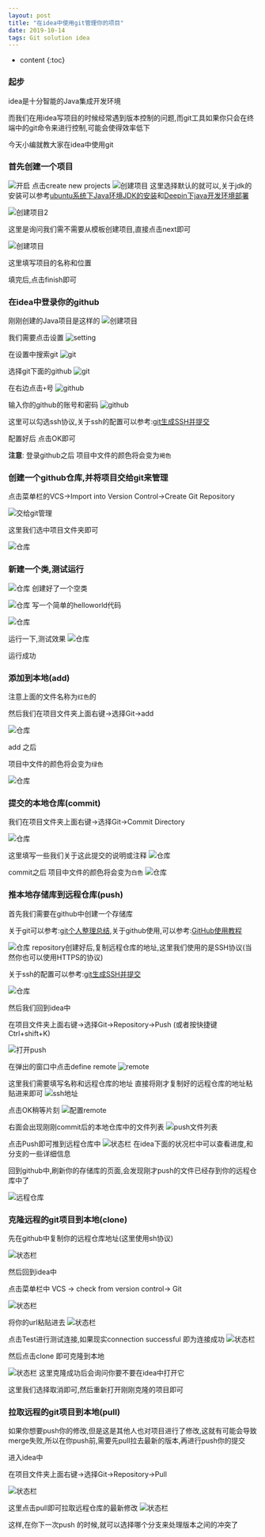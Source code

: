 ```yaml
---
layout: post
title: "在idea中使用git管理你的项目"
date: 2019-10-14 
tags: Git solution idea
---
```






* content
{:toc}






### 起步
idea是十分智能的Java集成开发环境

而我们在用idea写项目的时候经常遇到版本控制的问题,而git工具如果你只会在终端中的git命令来进行控制,可能会使得效率低下

今天小编就教大家在idea中使用git

### 首先创建一个项目

![开启](/images/posts/git/idea_git/1.png)
点击create new projects
![创建项目](/images/posts/git/idea_git/2.png)
这里选择默认的就可以,关于jdk的安装可以参考[ubuntu系统下Java环境JDK的安装](https://victorfengming.github.io/2019/09/04/ubuntu-install-jdk/)和[Deepin下java开发环境部署](https://victorfengming.github.io/2019/09/04/deepin-install-jdk/)

![创建项目2](/images/posts/git/idea_git/3.png)

这里是询问我们需不需要从模板创建项目,直接点击next即可

![创建项目](/images/posts/git/idea_git/4.png)

这里填写项目的名称和位置

填完后,点击finish即可

### 在idea中登录你的github

刚刚创建的Java项目是这样的
![创建项目](/images/posts/git/idea_git/5.png)

我们需要点击设置
![setting](/images/posts/git/idea_git/6.png)

在设置中搜索git
![git](/images/posts/git/idea_git/7.png)

选择git下面的github
![git](/images/posts/git/idea_git/8.png)

在右边点击`+`号
![github](/images/posts/git/idea_git/9.png)

输入你的github的账号和密码
![github](/images/posts/git/idea_git/10.png)

这里可以勾选ssh协议,关于ssh的配置可以参考:[git生成SSH并提交](https://victorfengming.github.io/2019/08/19/github-generate-ssh/)

配置好后
点击OK即可

**注意**:
登录github之后
项目中文件的颜色将会变为`褐色`

### 创建一个github仓库,并将项目交给git来管理

点击菜单栏的VCS->Import into Version Control->Create Git Repository

![交给git管理](/images/posts/git/idea_git/11.png)

这里我们选中项目文件夹即可

![仓库](/images/posts/git/idea_git/12.png)


### 新建一个类,测试运行

![仓库](/images/posts/git/idea_git/13.png)
创建好了一个空类

![仓库](/images/posts/git/idea_git/14.png)
写一个简单的helloworld代码

![仓库](/images/posts/git/idea_git/15.png)

运行一下,测试效果
![仓库](/images/posts/git/idea_git/16.png)

运行成功
### 添加到本地(add)
注意上面的文件名称为`红色`的

然后我们在项目文件夹上面右键->选择Git->add

![仓库](/images/posts/git/idea_git/17.png)

add 之后

项目中文件的颜色将会变为`绿色`

![仓库](/images/posts/git/idea_git/18.png)

### 提交的本地仓库(commit)

我们在项目文件夹上面右键->选择Git->Commit Directory

![仓库](/images/posts/git/idea_git/19.png)

这里填写一些我们关于这此提交的说明或注释
![仓库](/images/posts/git/idea_git/20.png)

commit之后
项目中文件的颜色将会变为`白色`
![仓库](/images/posts/git/idea_git/21.png)

### 推本地存储库到远程仓库(push)

首先我们需要在github中创建一个存储库

关于git可以参考:[git个人整理总结](https://victorfengming.github.io/2019/08/21/progit-min/),关于github使用,可以参考:[GitHub使用教程](https://blog.csdn.net/nyist327/article/details/38900721)

![仓库](/images/posts/git/idea_git/23.png)
repository创建好后,复制远程仓库的地址,这里我们使用的是SSH协议(当然你也可以使用HTTPS的协议)

关于ssh的配置可以参考:[git生成SSH并提交](https://victorfengming.github.io/2019/08/19/github-generate-ssh/)

![仓库](/images/posts/git/idea_git/24.png)

然后我们回到idea中

在项目文件夹上面右键->选择Git->Repository->Push (或者按快捷键Ctrl+shift+K)

![打开push](/images/posts/git/idea_git/25.png)

在弹出的窗口中点击define remote
![remote](/images/posts/git/idea_git/26.png)

这里我们需要填写名称和远程仓库的地址
直接将刚才复制好的远程仓库的地址粘贴进来即可
![ssh地址](/images/posts/git/idea_git/27.png)

点击OK稍等片刻
![配置remote](/images/posts/git/idea_git/28.png)

右面会出现刚刚commit后的本地仓库中的文件列表
![push文件列表](/images/posts/git/idea_git/29.png)

点击Push即可推到远程仓库中
![状态栏](/images/posts/git/idea_git/30.png)
在idea下面的状况栏中可以查看进度,和分支的一些详细信息

回到github中,刷新你的存储库的页面,会发现刚才push的文件已经存到你的远程仓库中了

![远程仓库](/images/posts/git/idea_git/31.png)

### 克隆远程的git项目到本地(clone)

先在github中复制你的远程仓库地址(这里使用sh协议)

![状态栏](/images/posts/git/idea_git/32.png)

然后回到idea中

点击菜单栏中 VCS -> check from version control-> Git

![状态栏](/images/posts/git/idea_git/33.png)

将你的url粘贴进去
![状态栏](/images/posts/git/idea_git/34.png)

点击Test进行测试连接,如果现实connection successful 即为连接成功
![状态栏](/images/posts/git/idea_git/35.png)

然后点击clone 即可克隆到本地

![状态栏](/images/posts/git/idea_git/36.png)
这里克隆成功后会询问你要不要在idea中打开它

这里我们选择取消即可,然后重新打开刚刚克隆的项目即可

### 拉取远程的git项目到本地(pull)
如果你想要push你的修改,但是这是其他人也对项目进行了修改,这就有可能会导致merge失败,所以在你push前,需要先pull拉去最新的版本,再进行push你的提交

进入idea中

在项目文件夹上面右键->选择Git->Repository->Pull 

![状态栏](/images/posts/git/idea_git/37.png)

这里点击pull即可拉取远程仓库的最新修改
![状态栏](/images/posts/git/idea_git/38.png)

这样,在你下一次push 的时候,就可以选择哪个分支来处理版本之间的冲突了




